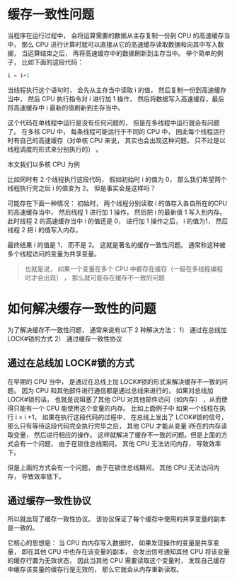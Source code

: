 # 缓存一致性问题

当程序在运行过程中， 会将运算需要的数据从主存复制一份到 CPU 的高速缓存当中， 那么 CPU 进行计算时就可以直接从它的高速缓存读取数据和向其中写入数据， 当运算结束之后， 再将高速缓存中的数据刷新到主存当中。 举个简单的例子， 比如下面的这段代码：
```java
i = i+1
```
当线程执行这个语句时， 会先从主存当中读取 i 的值， 然后复制一份到高速缓存当中， 然后 CPU 执行指令对 i 进行加 1 操作， 然后将数据写入高速缓存，最后将高速缓存中 i 最新的值刷新到主存当中。

这个代码在单线程中运行是没有任何问题的， 但是在多线程中运行就会有问题了。 在多核 CPU 中， 每条线程可能运行于不同的 CPU 中， 因此每个线程运行时有自己的高速缓存（对单核 CPU 来说， 其实也会出现这种问题， 只不过是以线程调度的形式来分别执行的） 。 

本文我们以多核 CPU 为例

比如同时有 2 个线程执行这段代码， 假如初始时 i 的值为 0， 那么我们希望两个线程执行完之后 i 的值变为 2。 但是事实会是这样吗？

可能存在下面一种情况： 初始时， 两个线程分别读取 i 的值存入各自所在的CPU 的高速缓存当中， 然后线程 1 进行加 1 操作， 然后把 i 的最新值 1 写入到内存。 此时线程 2 的高速缓存当中 i 的值还是 0， 进行加 1 操作之后， i 的值为1， 然后线程 2 把 i 的值写入内存。

最终结果 i 的值是 1， 而不是 2。 这就是著名的缓存一致性问题。 通常称这种被多个线程访问的变量为共享变量。

> 也就是说， 如果一个变量在多个 CPU 中都存在缓存（一般在多线程编程
时才会出现） ， 那么就可能存在缓存不一致的问题

# 如何解决缓存一致性的问题

为了解决缓存不一致性问题， 通常来说有以下 2 种解决方法：
1） 通过在总线加 LOCK#锁的方式
2） 通过缓存一致性协议

## 通过在总线加 LOCK#锁的方式
在早期的 CPU 当中， 是通过在总线上加 LOCK#锁的形式来解决缓存不一致的问题。 因为 CPU 和其他部件进行通信都是通过总线来进行的， 如果对总线加 LOCK#锁的话， 也就是说阻塞了其他 CPU 对其他部件访问（如内存） ，从而使得只能有一个 CPU 能使用这个变量的内存。 比如上面例子中 如果一个线程在执行 i = i +1， 如果在执行这段代码的过程中， 在总线上发出了 LCOK#锁的信号， 那么只有等待这段代码完全执行完毕之后， 其他 CPU 才能从变量 i所在的内存读取变量， 然后进行相应的操作。 这样就解决了缓存不一致的问题。但是上面的方式会有一个问题， 由于在锁住总线期间， 其他 CPU 无法访问内存， 导致效率下。

但是上面的方式会有一个问题， 由于在锁住总线期间， 其他 CPU 无法访问内存， 导致效率低下。

## 通过缓存一致性协议
所以就出现了缓存一致性协议。 该协议保证了每个缓存中使用的共享变量的副本是一致的。 

它核心的思想是： 当 CPU 向内存写入数据时， 如果发现操作的变量是共享变量， 即在其他 CPU 中也存在该变量的副本， 会发出信号通知其他 CPU 将该变量的缓存行置为无效状态， 因此当其他 CPU 需要读取这个变量时， 发现自己缓存中缓存该变量的缓存行是无效的， 那么它就会从内存重新读取。
